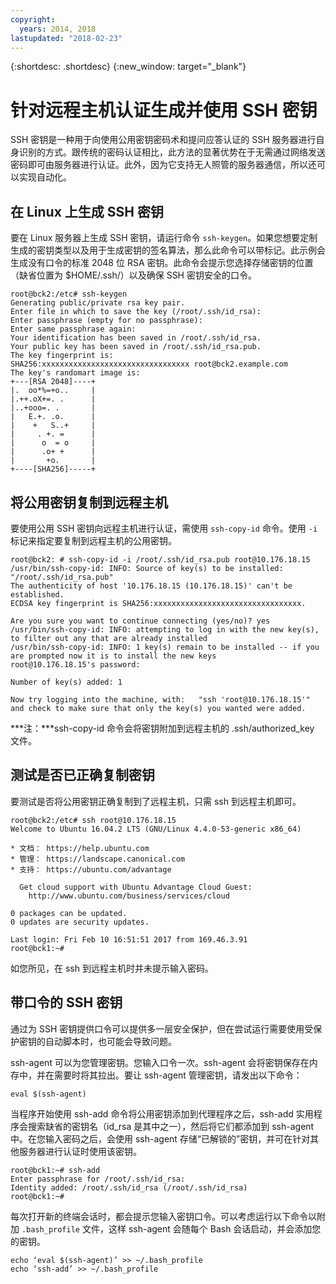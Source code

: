 ```yaml
---
copyright:
  years: 2014, 2018
lastupdated: "2018-02-23"
---
```


{:shortdesc: .shortdesc}
{:new_window: target="_blank"}

# 针对远程主机认证生成并使用 SSH 密钥

SSH 密钥是一种用于向使用公用密钥密码术和提问应答认证的 SSH 服务器进行自身识别的方式。跟传统的密码认证相比，此方法的显著优势在于无需通过网络发送密码即可由服务器进行认证。此外，因为它支持无人照管的服务器通信，所以还可以实现自动化。

## 在 Linux 上生成 SSH 密钥

要在 Linux 服务器上生成 SSH 密钥，请运行命令 `ssh-keygen`。如果您想要定制生成的密钥类型以及用于生成密钥的签名算法，那么此命令可以带标记。此示例会生成没有口令的标准 2048 位 RSA 密钥。此命令会提示您选择存储密钥的位置（缺省位置为 $HOME/.ssh/）以及确保 SSH 密钥安全的口令。

    root@bck2:/etc# ssh-keygen
    Generating public/private rsa key pair.
    Enter file in which to save the key (/root/.ssh/id_rsa):
    Enter passphrase (empty for no passphrase):
    Enter same passphrase again:
    Your identification has been saved in /root/.ssh/id_rsa.
    Your public key has been saved in /root/.ssh/id_rsa.pub.
    The key fingerprint is:
    SHA256:xxxxxxxxxxxxxxxxxxxxxxxxxxxxxxxxx root@bck2.example.com
    The key's randomart image is:
    +---[RSA 2048]----+
    |.  oo*%=+o..     |
    |.++.oX+=. .      |
    |..+ooo=. .       |
    |   E.+. .o.      |
    |    +   S..+     |
    |     . +. =      |
    |      o  = o     |
    |      .o+ +      |
    |       +o.       |
    +----[SHA256]-----+

## 将公用密钥复制到远程主机

要使用公用 SSH 密钥向远程主机进行认证，需使用 `ssh-copy-id` 命令。使用 `-i` 标记来指定要复制到远程主机的公用密钥。

    root@bck2: # ssh-copy-id -i /root/.ssh/id_rsa.pub root@10.176.18.15
    /usr/bin/ssh-copy-id: INFO: Source of key(s) to be installed: "/root/.ssh/id_rsa.pub"
    The authenticity of host '10.176.18.15 (10.176.18.15)' can't be established.
    ECDSA key fingerprint is SHA256:xxxxxxxxxxxxxxxxxxxxxxxxxxxxxxxxx.

    Are you sure you want to continue connecting (yes/no)? yes
    /usr/bin/ssh-copy-id: INFO: attempting to log in with the new key(s), to filter out any that are already installed
    /usr/bin/ssh-copy-id: INFO: 1 key(s) remain to be installed -- if you are prompted now it is to install the new keys
    root@10.176.18.15's password:

    Number of key(s) added: 1

    Now try logging into the machine, with:   "ssh 'root@10.176.18.15'"
    and check to make sure that only the key(s) you wanted were added.

***注：***ssh-copy-id 命令会将密钥附加到远程主机的 .ssh/authorized_key 文件。

## 测试是否已正确复制密钥

要测试是否将公用密钥正确复制到了远程主机，只需 ssh 到远程主机即可。

    root@bck2:/etc# ssh root@10.176.18.15
    Welcome to Ubuntu 16.04.2 LTS (GNU/Linux 4.4.0-53-generic x86_64)

    * 文档： https://help.ubuntu.com
    * 管理： https://landscape.canonical.com
    * 支持： https://ubuntu.com/advantage

      Get cloud support with Ubuntu Advantage Cloud Guest:
        http://www.ubuntu.com/business/services/cloud

    0 packages can be updated.
    0 updates are security updates.

    Last login: Fri Feb 10 16:51:51 2017 from 169.46.3.91
    root@bck1:~#

如您所见，在 ssh 到远程主机时并未提示输入密码。

## 带口令的 SSH 密钥

通过为 SSH 密钥提供口令可以提供多一层安全保护，但在尝试运行需要使用受保护密钥的自动脚本时，也可能会导致问题。 

ssh-agent 可以为您管理密钥。您输入口令一次。ssh-agent 会将密钥保存在内存中，并在需要时将其拉出。要让 ssh-agent 管理密钥，请发出以下命令：

    eval $(ssh-agent)

当程序开始使用 ssh-add 命令将公用密钥添加到代理程序之后，ssh-add 实用程序会搜索缺省的密钥名（id_rsa 是其中之一），然后将它们都添加到 ssh-agent 中。在您输入密码之后，会使用 ssh-agent 存储“已解锁的”密钥，并可在针对其他服务器进行认证时使用该密钥。

    root@bck1:~# ssh-add
    Enter passphrase for /root/.ssh/id_rsa:
    Identity added: /root/.ssh/id_rsa (/root/.ssh/id_rsa)
    root@bck1:~#

每次打开新的终端会话时，都会提示您输入密钥口令。可以考虑运行以下命令以附加 `.bash_profile` 文件，这样 ssh-agent 会随每个 Bash 会话启动，并会添加您的密钥。

    echo ‘eval $(ssh-agent)’ >> ~/.bash_profile
    echo ‘ssh-add’ >> ~/.bash_profile
